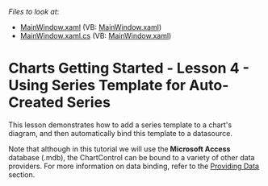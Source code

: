 <!-- default file list -->
*Files to look at*:

* [MainWindow.xaml](./CS/MainWindow.xaml) (VB: [MainWindow.xaml](./VB/MainWindow.xaml))
* [MainWindow.xaml.cs](./CS/MainWindow.xaml.cs) (VB: [MainWindow.xaml](./VB/MainWindow.xaml))
<!-- default file list end -->
# Charts Getting Started - Lesson 4 - Using Series Template for Auto-Created Series


<p>This lesson demonstrates how to add a series template to a chart's diagram, and then automatically bind this template to a datasource.</p><p>Note that although in this tutorial we will use the<strong> Microsoft Access</strong> database (.mdb), the ChartControl can be bound to a variety of other data providers. For more information on data binding, refer to the <a href="http://help.devexpress.com/#WPF/CustomDocument6854"><u>Providing Data</u></a>  section.</p><br />
<br />


<br/>


